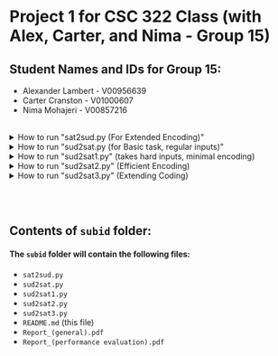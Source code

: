 # Project 1 for CSC 322 Class (with Alex, Carter, and Nima - Group 15)

## Student Names and IDs for Group 15:

- Alexander Lambert - V00956639
- Carter Cranston   - V01000607
- Nima Mohajeri     - V00857216


<br/>



<details><summary>How to run "sat2sud.py (For Extended Encoding)"</summary>

##### To run the `sat2sud.py` in the UVIC Linux server, the command will be:

```
python3 sat2sud.py <inputSat.txt> <outputfile.txt>
```
</details>




<details><summary>How to run "sud2sat.py (for Basic task, regular inputs)"</summary>

##### To run the `sud2sat.py` in the UVIC Linux server, the command will be:

```
python3 sud2sat.py <inputfile.txt> <outputfile.cnf>
```
</details>



<details><summary>How to run "sud2sat1.py" (takes hard inputs, minimal encoding)</summary>

##### To run the `sud2sat1.py` in the UVIC Linux server, the command will be:

```
python3 sud2sat1.py <inputfile.txt> <outputfile.cnf>
```
</details>




<details><summary>How to run "sud2sat2.py" (Efficient Encoding)</summary>

##### efficient encoding = minimal encoding + at_most_one_num

##### To run the `sud2sat2.py` in the UVIC Linux server, the command will be:

```
python3 sud2sat2.py <inputfile.txt> <outputfile.cnf>
```
</details>




<details><summary>How to run "sud2sat3.py" (Extending Coding)</summary>


##### extending coding = 
- efficient coding + 
- min_once_in_every_row + 
- min_once_in_every_column + 
- min_once_sub_grid_3x3 

##### To run the `sud2sat3.py` in the UVIC Linux server, the command will be:

```
python3 sud2sat3.py <inputfile.txt> <outputfile.cnf>
```
</details>

<br/><br/>

## Contents of `subid` folder:
#### The `subid` folder will contain the following files:
- `sat2sud.py`
- `sud2sat.py`
- `sud2sat1.py`
- `sud2sat2.py`
- `sud2sat3.py`
- `README.md` (this file)
- `Report_(general).pdf`
- `Report_(performance evaluation).pdf`

